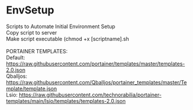 # EnvSetup
Scripts to Automate Initial Environment Setup<br>
Copy script to server<br>
Make script executable (chmod +x [scriptname].sh<br>
<br>
PORTAINER TEMPLATES:<br>
Default: https://raw.githubusercontent.com/portainer/templates/master/templates-2.0.json<br>
Qballjos: https://raw.githubusercontent.com/Qballjos/portainer_templates/master/Template/template.json<br>Lsio: https://raw.githubusercontent.com/technorabilia/portainer-templates/main/lsio/templates/templates-2.0.json
